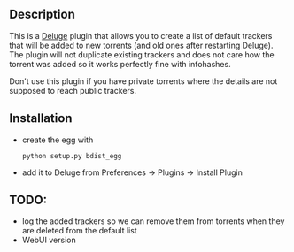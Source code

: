 ## Description

This is a [Deluge][1] plugin that allows you to create a list of default trackers
that will be added to new torrents (and old ones after restarting Deluge). The
plugin will not duplicate existing trackers and does not care how the torrent
was added so it works perfectly fine with infohashes.

Don't use this plugin if you have private torrents where the details are not
supposed to reach public trackers.

## Installation

* create the egg with

    `python setup.py bdist_egg`

* add it to Deluge from Preferences -> Plugins -> Install Plugin

## TODO:

* log the added trackers so we can remove them from torrents when they are deleted from the default list
* WebUI version

[1]: http://deluge-torrent.org/
